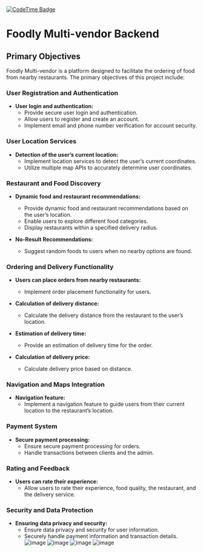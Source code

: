 [![CodeTime Badge](https://img.shields.io/endpoint?style=plastic&color=55&url=https%3A%2F%2Fapi.codetime.dev%2Fshield%3Fid%3D24327%26project%3D%26in=0)](https://codetime.dev)
# Foodly Multi-vendor Backend

## Primary Objectives

Foodly Multi-vendor is a platform designed to facilitate the ordering of food from nearby restaurants. The primary objectives of this project include:

### User Registration and Authentication

- **User login and authentication:**
  - Provide secure user login and authentication.
  - Allow users to register and create an account.
  - Implement email and phone number verification for account security.

### User Location Services

- **Detection of the user’s current location:**
  - Implement location services to detect the user’s current coordinates.
  - Utilize multiple map APIs to accurately determine user coordinates.

### Restaurant and Food Discovery

- **Dynamic food and restaurant recommendations:**
  - Provide dynamic food and restaurant recommendations based on the user’s location.
  - Enable users to explore different food categories.
  - Display restaurants within a specified delivery radius.

- **No-Result Recommendations:**
  - Suggest random foods to users when no nearby options are found.

### Ordering and Delivery Functionality

- **Users can place orders from nearby restaurants:**
  - Implement order placement functionality for users.

- **Calculation of delivery distance:**
  - Calculate the delivery distance from the restaurant to the user’s location.

- **Estimation of delivery time:**
  - Provide an estimation of delivery time for the order.

- **Calculation of delivery price:**
  - Calculate delivery price based on distance.

### Navigation and Maps Integration

- **Navigation feature:**
  - Implement a navigation feature to guide users from their current location to the restaurant’s location.

### Payment System

- **Secure payment processing:**
  - Ensure secure payment processing for orders.
  - Handle transactions between clients and the admin.

### Rating and Feedback

- **Users can rate their experience:**
  - Allow users to rate their experience, food quality, the restaurant, and the delivery service.

### Security and Data Protection

- **Ensuring data privacy and security:**
  - Ensure data privacy and security for user information.
  - Securely handle payment information and transaction details.
![image](https://github.com/mahmoodhamdi/foodly_backend/assets/148990144/b1162642-5d85-41f6-a7c4-c9b7b63cbacf)
![image](https://github.com/mahmoodhamdi/foodly_backend/assets/148990144/2af69114-3529-49b4-b4d2-677724672ddc)
![image](https://github.com/mahmoodhamdi/foodly_backend/assets/148990144/509574e3-279f-4f22-ab58-e1541945620f)
![image](https://github.com/mahmoodhamdi/foodly_backend/assets/148990144/99e80f01-3e40-4b14-8906-75caa904ea4c)




